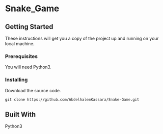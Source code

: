 # Snake_Game

## Getting Started
These instructions will get you a copy of the project up and running on your local machine.

### Prerequisites
You will need Python3.

### Installing
Download the source code.
```
git clone https://github.com/AbdelhalemKassara/Snake-Game.git
```

## Built With 
Python3
